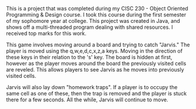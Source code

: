 This is a project that was completed during my CISC 230 - Object Oriented Programming & Design course.
I took this course during the first semester of my sophomore year at college. This project was created
in Java, and shows off a multi-threaded program dealing with shared resources. I received top marks for this work.

This game involves moving around a board and trying to catch "Jarvis." The player is moved using the
q,w,e,d,c,x,z,a keys. Moving in the direction of these keys in their relation to the 's' key. The board
is hidden at first, however as the player moves around the board the previously visited cells are reveled.
This allows players to see Jarvis as he moves into previously visited cells.

Jarvis will also lay down "homework traps". If a player is to occupy the same cell as one of these, then the
trap is removed and the player is stuck there for a few seconds. All the while, Jarvis will continue to move.
